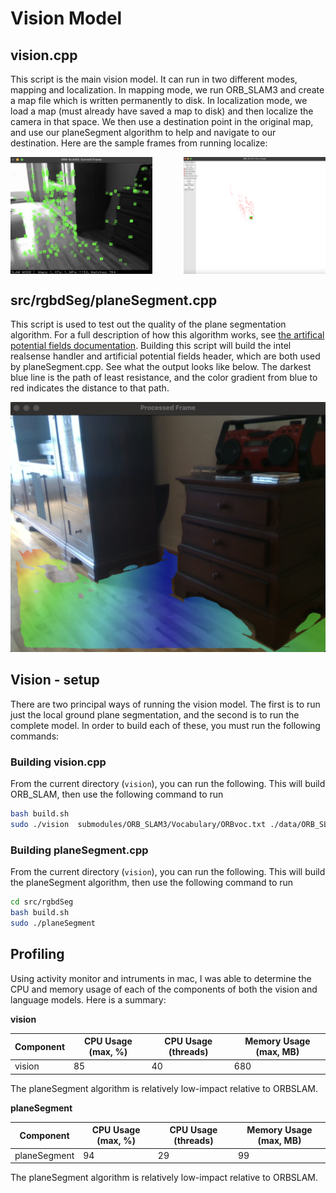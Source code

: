 # Vision Model

## vision.cpp

This script is the main vision model. It can run in two different modes, mapping and localization. In mapping mode, we run ORB_SLAM3 and create a map file which is written permanently to disk. In localization mode, we load a map (must already have saved a map to disk) and then localize the camera in that space. We then use a destination point in the original map, and use our planeSegment algorithm to help and navigate to our destination. Here are the sample frames from running localize:


<div style="display: flex; justify-content: space-between;">
    <img src="docs/ORB_SLAM3_features.png" alt="First Image" width="45%" />
    <img src="docs/ORB_SLAM3_points.png" alt="Second Image" width="45%" />
</div>


## src/rgbdSeg/planeSegment.cpp

This script is used to test out the quality of the plane segmentation algorithm. For a full description of how this algorithm works, see [the artifical potential fields documentation](https://github.com/rballachay/morbius/tree/main/vision/src/rgbdSeg#artificial-potential-fields). Building this script will build the intel realsense handler and artificial potential fields header, which are both used by planeSegment.cpp. See what the output looks like below. The darkest blue line is the path of least resistance, and the color gradient from blue to red indicates the distance to that path. 

<img src="docs/planeSegment_sample.png" alt="Plane Segment Algorithm" width="700">


## Vision - setup

There are two principal ways of running the vision model. The first is to run just the local ground plane segmentation, and the second is to run the complete model. In order to build each of these, you must run the following commands:

### Building vision.cpp

From the current directory (`vision`), you can run the following. This will build ORB_SLAM, then use the following command to run

```bash
bash build.sh
sudo ./vision  submodules/ORB_SLAM3/Vocabulary/ORBvoc.txt ./data/ORB_SLAM3/RealSense_D415.yaml
```

### Building planeSegment.cpp

From the current directory (`vision`), you can run the following. This will build the planeSegment algorithm, then use the following command to run

```bash
cd src/rgbdSeg
bash build.sh
sudo ./planeSegment
```

## Profiling 

Using activity monitor and intruments in mac, I was able to determine the CPU and memory usage of each of the components of both the vision and language models. Here is a summary:

__vision__

| Component         | CPU Usage (max, %) | CPU Usage (threads) | Memory Usage (max, MB)    |
|--------------|-----|-----|---------------|
| vision        | 85  | 40  | 680      |

The planeSegment algorithm is relatively low-impact relative to ORBSLAM.

__planeSegment__

| Component         | CPU Usage (max, %) | CPU Usage (threads) | Memory Usage (max, MB)    |
|--------------|-----|-----|---------------|
| planeSegment        | 94  | 29  | 99      |

The planeSegment algorithm is relatively low-impact relative to ORBSLAM.


